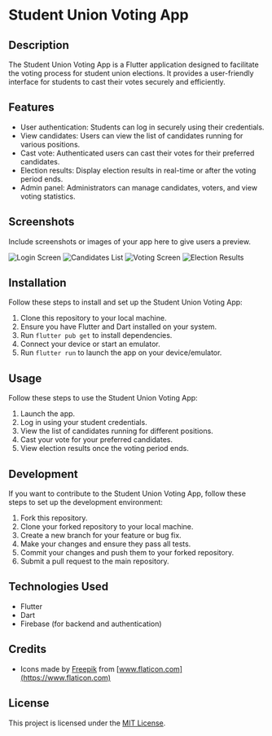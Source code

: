 # Student Union Voting App

## Description
The Student Union Voting App is a Flutter application designed to facilitate the voting process for student union elections. It provides a user-friendly interface for students to cast their votes securely and efficiently.

## Features
- User authentication: Students can log in securely using their credentials.
- View candidates: Users can view the list of candidates running for various positions.
- Cast vote: Authenticated users can cast their votes for their preferred candidates.
- Election results: Display election results in real-time or after the voting period ends.
- Admin panel: Administrators can manage candidates, voters, and view voting statistics.

## Screenshots
Include screenshots or images of your app here to give users a preview.

![Login Screen](screenshots/login_screen.png)
![Candidates List](screenshots/candidates_list.png)
![Voting Screen](screenshots/voting_screen.png)
![Election Results](screenshots/election_results.png)

## Installation
Follow these steps to install and set up the Student Union Voting App:

1. Clone this repository to your local machine.
2. Ensure you have Flutter and Dart installed on your system.
3. Run `flutter pub get` to install dependencies.
4. Connect your device or start an emulator.
5. Run `flutter run` to launch the app on your device/emulator.

## Usage
Follow these steps to use the Student Union Voting App:

1. Launch the app.
2. Log in using your student credentials.
3. View the list of candidates running for different positions.
4. Cast your vote for your preferred candidates.
5. View election results once the voting period ends.

## Development
If you want to contribute to the Student Union Voting App, follow these steps to set up the development environment:

1. Fork this repository.
2. Clone your forked repository to your local machine.
3. Create a new branch for your feature or bug fix.
4. Make your changes and ensure they pass all tests.
5. Commit your changes and push them to your forked repository.
6. Submit a pull request to the main repository.

## Technologies Used
- Flutter
- Dart
- Firebase (for backend and authentication)

## Credits
- Icons made by [Freepik](https://www.freepik.com) from [www.flaticon.com](https://www.flaticon.com)

## License
This project is licensed under the [MIT License](LICENSE).
